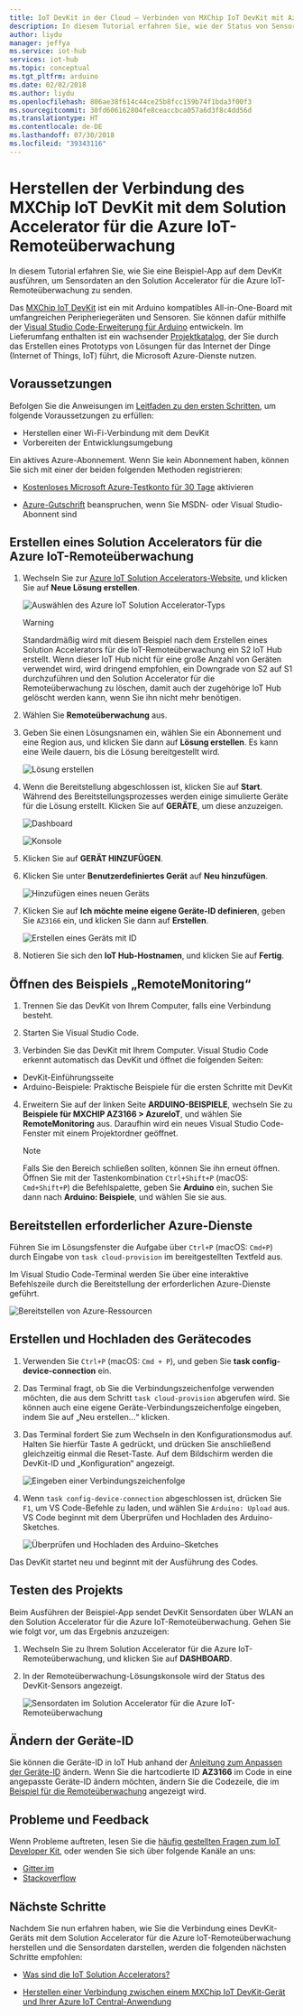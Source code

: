 ```yaml
---
title: IoT DevKit in der Cloud – Verbinden von MXChip IoT DevKit mit Azure IoT Hub | Microsoft-Dokumentation
description: In diesem Tutorial erfahren Sie, wie der Status von Sensoren auf IoT DevKit AZ3166 an den Solution Accelerator für die Azure IoT-Remoteüberwachung gesendet wird.
author: liydu
manager: jeffya
ms.service: iot-hub
services: iot-hub
ms.topic: conceptual
ms.tgt_pltfrm: arduino
ms.date: 02/02/2018
ms.author: liydu
ms.openlocfilehash: 806ae38f614c44ce25b8fcc159b74f1bda3f00f3
ms.sourcegitcommit: 30fd606162804fe8ceaccbca057a6d3f8c4dd56d
ms.translationtype: HT
ms.contentlocale: de-DE
ms.lasthandoff: 07/30/2018
ms.locfileid: "39343116"
---
```

# <a name="connect-mxchip-iot-devkit-to-azure-iot-remote-monitoring-solution-accelerator"></a>Herstellen der Verbindung des MXChip IoT DevKit mit dem Solution Accelerator für die Azure IoT-Remoteüberwachung

In diesem Tutorial erfahren Sie, wie Sie eine Beispiel-App auf dem DevKit ausführen, um Sensordaten an den Solution Accelerator für die Azure IoT-Remoteüberwachung zu senden.

Das [MXChip IoT DevKit](https://aka.ms/iot-devkit) ist ein mit Arduino kompatibles All-in-One-Board mit umfangreichen Peripheriegeräten und Sensoren. Sie können dafür mithilfe der [Visual Studio Code-Erweiterung für Arduino](https://aka.ms/arduino) entwickeln. Im Lieferumfang enthalten ist ein wachsender [Projektkatalog](https://microsoft.github.io/azure-iot-developer-kit/docs/projects/), der Sie durch das Erstellen eines Prototyps von Lösungen für das Internet der Dinge (Internet of Things, IoT) führt, die Microsoft Azure-Dienste nutzen.

## <a name="what-you-need"></a>Voraussetzungen

Befolgen Sie die Anweisungen im [Leitfaden zu den ersten Schritten](https://docs.microsoft.com/azure/iot-hub/iot-hub-arduino-iot-devkit-az3166-get-started), um folgende Voraussetzungen zu erfüllen:

* Herstellen einer Wi-Fi-Verbindung mit dem DevKit
* Vorbereiten der Entwicklungsumgebung

Ein aktives Azure-Abonnement. Wenn Sie kein Abonnement haben, können Sie sich mit einer der beiden folgenden Methoden registrieren:

* [Kostenloses Microsoft Azure-Testkonto für 30 Tage](https://azure.microsoft.com/free/) aktivieren

* [Azure-Gutschrift](https://azure.microsoft.com/pricing/member-offers/msdn-benefits-details/) beanspruchen, wenn Sie MSDN- oder Visual Studio-Abonnent sind

## <a name="create-an-azure-iot-remote-monitoring-solution-accelerator"></a>Erstellen eines Solution Accelerators für die Azure IoT-Remoteüberwachung

1. Wechseln Sie zur [Azure IoT Solution Accelerators-Website](https://www.azureiotsolutions.com/), und klicken Sie auf **Neue Lösung erstellen**.

   ![Auswählen des Azure IoT Solution Accelerator-Typs](media/iot-hub-arduino-iot-devkit-az3166-devkit-remote-monitoring/azure-iot-suite-solution-types.png)

   > [!WARNING]
   > Standardmäßig wird mit diesem Beispiel nach dem Erstellen eines Solution Accelerators für die IoT-Remoteüberwachung ein S2 IoT Hub erstellt. Wenn dieser IoT Hub nicht für eine große Anzahl von Geräten verwendet wird, wird dringend empfohlen, ein Downgrade von S2 auf S1 durchzuführen und den Solution Accelerator für die Remoteüberwachung zu löschen, damit auch der zugehörige IoT Hub gelöscht werden kann, wenn Sie ihn nicht mehr benötigen. 

2. Wählen Sie **Remoteüberwachung** aus.

3. Geben Sie einen Lösungsnamen ein, wählen Sie ein Abonnement und eine Region aus, und klicken Sie dann auf **Lösung erstellen**. Es kann eine Weile dauern, bis die Lösung bereitgestellt wird.
  
   ![Lösung erstellen](media/iot-hub-arduino-iot-devkit-az3166-devkit-remote-monitoring/azure-iot-suite-new-solution.png)

4. Wenn die Bereitstellung abgeschlossen ist, klicken Sie auf **Start**. Während des Bereitstellungsprozesses werden einige simulierte Geräte für die Lösung erstellt. Klicken Sie auf **GERÄTE**, um diese anzuzeigen.

   ![Dashboard](media/iot-hub-arduino-iot-devkit-az3166-devkit-remote-monitoring/azure-iot-suite-new-solution-created.png)
  
   ![Konsole](media/iot-hub-arduino-iot-devkit-az3166-devkit-remote-monitoring/azure-iot-suite-console.png)

5. Klicken Sie auf **GERÄT HINZUFÜGEN**.

6. Klicken Sie unter **Benutzerdefiniertes Gerät** auf **Neu hinzufügen**.
  
   ![Hinzufügen eines neuen Geräts](media/iot-hub-arduino-iot-devkit-az3166-devkit-remote-monitoring/azure-iot-suite-add-new-device.png)

7. Klicken Sie auf **Ich möchte meine eigene Geräte-ID definieren**, geben Sie `AZ3166` ein, und klicken Sie dann auf **Erstellen**.
  
   ![Erstellen eines Geräts mit ID](media/iot-hub-arduino-iot-devkit-az3166-devkit-remote-monitoring/azure-iot-suite-new-device-configuration.png)

8. Notieren Sie sich den **IoT Hub-Hostnamen**, und klicken Sie auf **Fertig**.

## <a name="open-the-remotemonitoring-sample"></a>Öffnen des Beispiels „RemoteMonitoring“

1. Trennen Sie das DevKit von Ihrem Computer, falls eine Verbindung besteht.

2. Starten Sie Visual Studio Code.

3. Verbinden Sie das DevKit mit Ihrem Computer. Visual Studio Code erkennt automatisch das DevKit und öffnet die folgenden Seiten:

  * DevKit-Einführungsseite
  * Arduino-Beispiele: Praktische Beispiele für die ersten Schritte mit DevKit

4. Erweitern Sie auf der linken Seite **ARDUINO-BEISPIELE**, wechseln Sie zu **Beispiele für MXCHIP AZ3166 > AzureIoT**, und wählen Sie **RemoteMonitoring** aus. Daraufhin wird ein neues Visual Studio Code-Fenster mit einem Projektordner geöffnet.

   > [!NOTE]
   > Falls Sie den Bereich schließen sollten, können Sie ihn erneut öffnen. Öffnen Sie mit der Tastenkombination `Ctrl+Shift+P` (macOS: `Cmd+Shift+P`) die Befehlspalette, geben Sie **Arduino** ein, suchen Sie dann nach **Arduino: Beispiele**, und wählen Sie sie aus.

## <a name="provision-required-azure-services"></a>Bereitstellen erforderlicher Azure-Dienste

Führen Sie im Lösungsfenster die Aufgabe über `Ctrl+P` (macOS: `Cmd+P`) durch Eingabe von `task cloud-provision` im bereitgestellten Textfeld aus.

Im Visual Studio Code-Terminal werden Sie über eine interaktive Befehlszeile durch die Bereitstellung der erforderlichen Azure-Dienste geführt.

![Bereitstellen von Azure-Ressourcen](media/iot-hub-arduino-iot-devkit-az3166-devkit-remote-monitoring/provision.png)

## <a name="build-and-upload-the-device-code"></a>Erstellen und Hochladen des Gerätecodes

1. Verwenden Sie `Ctrl+P` (macOS: `Cmd + P`), und geben Sie **task config-device-connection** ein.

2. Das Terminal fragt, ob Sie die Verbindungszeichenfolge verwenden möchten, die aus dem Schritt `task cloud-provision` abgerufen wird. Sie können auch eine eigene Geräte-Verbindungszeichenfolge eingeben, indem Sie auf „Neu erstellen...“ klicken.

3. Das Terminal fordert Sie zum Wechseln in den Konfigurationsmodus auf. Halten Sie hierfür Taste A gedrückt, und drücken Sie anschließend gleichzeitig einmal die Reset-Taste. Auf dem Bildschirm werden die DevKit-ID und „Konfiguration“ angezeigt.

   ![Eingeben einer Verbindungszeichenfolge](media/iot-hub-arduino-iot-devkit-az3166-devkit-remote-monitoring/config-device-connection.png)

4. Wenn `task config-device-connection` abgeschlossen ist, drücken Sie `F1`, um VS Code-Befehle zu laden, und wählen Sie `Arduino: Upload` aus. VS Code beginnt mit dem Überprüfen und Hochladen des Arduino-Sketches.
  
   ![Überprüfen und Hochladen des Arduino-Sketches](media/iot-hub-arduino-iot-devkit-az3166-devkit-remote-monitoring/arduino-upload.png)

Das DevKit startet neu und beginnt mit der Ausführung des Codes.

## <a name="test-the-project"></a>Testen des Projekts

Beim Ausführen der Beispiel-App sendet DevKit Sensordaten über WLAN an den Solution Accelerator für die Azure IoT-Remoteüberwachung. Gehen Sie wie folgt vor, um das Ergebnis anzuzeigen:

1. Wechseln Sie zu Ihrem Solution Accelerator für die Azure IoT-Remoteüberwachung, und klicken Sie auf **DASHBOARD**.

2. In der Remoteüberwachung-Lösungskonsole wird der Status des DevKit-Sensors angezeigt.

   ![Sensordaten im Solution Accelerator für die Azure IoT-Remoteüberwachung](media/iot-hub-arduino-iot-devkit-az3166-devkit-remote-monitoring/sensor-status.png)

## <a name="change-device-id"></a>Ändern der Geräte-ID

Sie können die Geräte-ID in IoT Hub anhand der [Anleitung zum Anpassen der Geräte-ID](https://microsoft.github.io/azure-iot-developer-kit/docs/customize-device-id/) ändern. Wenn Sie die hartcodierte ID **AZ3166** im Code in eine angepasste Geräte-ID ändern möchten, ändern Sie die Codezeile, die im [Beispiel für die Remoteüberwachung](https://github.com/Microsoft/devkit-sdk/blob/master/AZ3166/src/libraries/AzureIoT/examples/RemoteMonitoring/RemoteMonitoring.ino#L23) angezeigt wird.

## <a name="problems-and-feedback"></a>Probleme und Feedback

Wenn Probleme auftreten, lesen Sie die [häufig gestellten Fragen zum IoT Developer Kit](https://microsoft.github.io/azure-iot-developer-kit/docs/faq/), oder wenden Sie sich über folgende Kanäle an uns:

* [Gitter.im](http://gitter.im/Microsoft/azure-iot-developer-kit)
* [Stackoverflow](https://stackoverflow.com/questions/tagged/iot-devkit)

## <a name="next-steps"></a>Nächste Schritte

Nachdem Sie nun erfahren haben, wie Sie die Verbindung eines DevKit-Geräts mit dem Solution Accelerator für die Azure IoT-Remoteüberwachung herstellen und die Sensordaten darstellen, werden die folgenden nächsten Schritte empfohlen:

* [Was sind die IoT Solution Accelerators?](https://docs.microsoft.com/azure/iot-suite/)

* [Herstellen einer Verbindung zwischen einem MXChip IoT DevKit-Gerät und Ihrer Azure IoT Central-Anwendung](https://docs.microsoft.com/microsoft-iot-central/howto-connect-devkit)